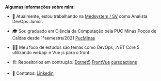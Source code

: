 
**Algumas informações sobre mim:**

- :briefcase: Atualmente, estou trabalhando na [Medsystem / SV](http://medsystem.com.br/portal/empresa.asp) como Analista DevOps Júnior.
- :mortar_board:  Sou graduado em Ciência da Computação pela PUC Minas Poços de Caldas desde 1°semestre/2021 [PucMinas](https://www.pucpcaldas.br/default.php)
- :man_technologist: Meu foco de estudos são temas como DevOps, .NET Core 5 utilizando webapi e Vue.js para o front.
- :building_construction: Repositorios em contrução: [Dotnet5](https://github.com/Gabrielgsn30/Dotnet5) [FrontVue](https://github.com/Gabrielgsn30/FrontVue)  [cursoactions](https://github.com/Gabrielgsn30/cursoactions)

- :email: Contatos: [Linkedin](www.linkedin.com/in/gabriel-silva-nascimento-466aa7b0)
